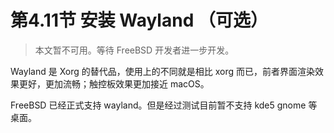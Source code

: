 # 第4.11节 安装 Wayland （可选）

> 本文暂不可用。等待 FreeBSD 开发者进一步开发。

Wayland 是 Xorg 的替代品，使用上的不同就是相比 xorg 而已，前者界面渲染效果更好，更加流畅；触控板效果更加接近 macOS。

FreeBSD 已经正式支持 wayland。但是经过测试目前暂不支持 kde5 gnome 等桌面。
